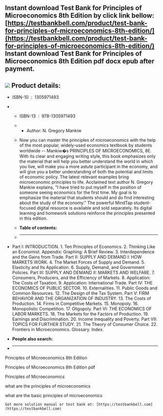 Instant download **Test Bank for Principles of Microeconomics 8th Edition** by click link bellow:  
[https://testbankbell.com/product/test-bank-for-principles-of-microeconomics-8th-edition/](https://testbankbell.com/product/test-bank-for-principles-of-microeconomics-8th-edition/)  
**Instant download Test Bank for Principles of Microeconomics 8th Edition pdf docx epub after payment.**
--------------------------------------------------------------------------------------------------------


![](https://testbankbell.com/wp-content/uploads/2023/05/1259030687-1.jpg)
**Product details:**
--------------------


* ISBN-10 ‏ : ‎ 1305971493
* * ISBN-13 ‏ : ‎ 978-1305971493
  * * Author: N. Gregory Mankiw
   
  * Now you can master the principles of microeconomics with the help of the most popular, widely-used economics textbook by students worldwide -- Mankiw�s PRINCIPLES OF MICROECONOMICS, 8E. With its clear and engaging writing style, this book emphasizes only the material that will help you better understand the world in which you live, will make you a more astute participant in the economy, and will give you a better understanding of both the potential and limits of economic policy. The latest relevant examples bring microeconomic principles to life. Acclaimed text author N. Gregory Mankiw explains, "I have tried to put myself in the position of someone seeing economics for the first time. My goal is to emphasize the material that students should and do find interesting about the study of the economy." The powerful MindTap student-focused digital resource is available and sold separately. Its digital learning and homework solutions reinforce the principles presented in this edition.
  * **Table of contents:**
  * ----------------------
 
* Part I: INTRODUCTION. 1. Ten Principles of Economics. 2. Thinking Like an Economist. Appendix: Graphing: A Brief Review. 3. Interdependence and the Gains from Trade. Part II: SUPPLY AND DEMAND I: HOW MARKETS WORK. 4. The Market Forces of Supply and Demand. 5. Elasticity and Its Application. 6. Supply, Demand, and Government Policies. Part III: SUPPLY AND DEMAND II: MARKETS AND WELFARE. 7. Consumers, Producers, and the Efficiency of Markets. 8. Application: The Costs of Taxation. 9. Application: International Trade. Part IV: THE ECONOMICS OF PUBLIC SECTOR. 10. Externalities. 11. Public Goods and Common Resources. 12. The Design of the Tax System. Part V: FIRM BEHAVIOR AND THE ORGANIZATION OF INDUSTRY. 13. The Costs of Production. 14. Firms in Competitive Markets. 15. Monopoly. 16. Monopolistic Competition. 17. Oligopoly. Part VI: THE ECONOMICS OF LABOR MARKETS. 18. The Markets for the Factors of Production. 19. Earnings and Discrimination. 20. Income Inequality and Poverty. Part VII: TOPICS FOR FURTHER STUDY. 21. The Theory of Consumer Choice. 22. Frontiers in Microeconomics. Glossary. Index.
* **People also search:**
* -----------------------

Principles of Microeconomics 8th Edition

Principles of Microeconomics 8th Edition pdf

Principles of Microeconomics

what are the principles of microeconomics

what are the basic principles of microeconomics


    Get more solution manual or test bank at: [https://testbankbell.com](https://testbankbell.com)
